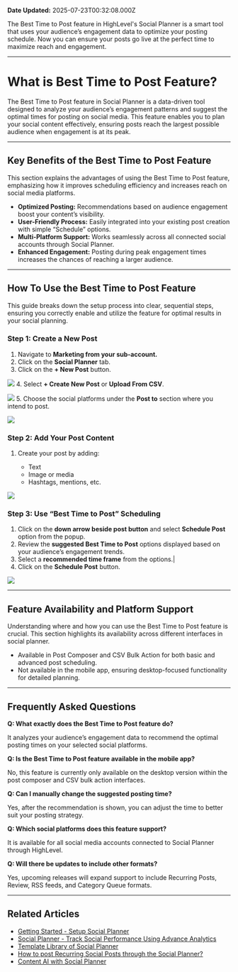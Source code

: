 **Date Updated:** 2025-07-23T00:32:08.000Z

The Best Time to Post feature in HighLevel's Social Planner is a smart tool that uses your audience’s engagement data to optimize your posting schedule. Now you can ensure your posts go live at the perfect time to maximize reach and engagement.

---

# **What is Best Time to Post Feature?** 

  
The Best Time to Post feature in Social Planner is a data-driven tool designed to analyze your audience’s engagement patterns and suggest the optimal times for posting on social media. This feature enables you to plan your social content effectively, ensuring posts reach the largest possible audience when engagement is at its peak.

---

## **Key Benefits of the Best Time to Post Feature**

  
This section explains the advantages of using the Best Time to Post feature, emphasizing how it improves scheduling efficiency and increases reach on social media platforms.

  
* **Optimized Posting:** Recommendations based on audience engagement boost your content’s visibility.
* **User-Friendly Process:** Easily integrated into your existing post creation with simple “Schedule” options.
* **Multi-Platform Support:** Works seamlessly across all connected social accounts through Social Planner.
* **Enhanced Engagement:** Posting during peak engagement times increases the chances of reaching a larger audience.

---

## **How To Use the Best Time to Post Feature** 

  
This guide breaks down the setup process into clear, sequential steps, ensuring you correctly enable and utilize the feature for optimal results in your social planning.

### **Step 1:** Create a New Post

  
1. Navigate to **Marketing from your sub-account.**
2. Click on the **Social Planner** tab.
3. Click on the **\+ New Post** button.  
    
![](https://jumpshare.com/v/Vn3OO6VDp5h2JBo1VvWD+/Screen+Shot+2025-07-22+at+10.29.13+PM.png)
4. Select **\+ Create New Post** or **Upload From CSV**.  
    
![](https://jumpshare.com/v/NYAharnGzhlvmbsGWWgC+/Screen+Shot+2025-07-22+at+10.31.52+PM.png)
5. Choose the social platforms under the **Post to** section where you intend to post.  
    
![](https://jumpshare.com/v/k6JOOu2cvrT3UqRd3XAn+/Screen+Shot+2025-07-22+at+10.34.08+PM.png)

### **Step 2:** Add Your Post Content

  
1. Create your post by adding:  
    
   * Text  
   * Image or media  
   * Hashtags, mentions, etc.

  
![](https://jumpshare.com/v/yaXnFXZ89cH3ZwiPtNwA+/Screen+Shot+2025-07-23+at+12.02.51+AM.png)  

  
### **Step 3:** Use “Best Time to Post” Scheduling

  
1. Click on the **down arrow beside post button** and select **Schedule Post** option from the popup.
2. Review the **suggested Best Time to Post** options displayed based on your audience’s engagement trends.
3. Select a **recommended time frame** from the options.|
4. Click on the **Schedule Post** button.

![](https://jumpshare.com/v/M5hFexFIqNcgAiZ6Iec3+/GIF+Recording+2025-07-23+at+12.05.52+AM.gif)

---

## **Feature Availability and Platform Support** 

  
Understanding where and how you can use the Best Time to Post feature is crucial. This section highlights its availability across different interfaces in social planner.

  
* Available in Post Composer and CSV Bulk Action for both basic and advanced post scheduling.
* Not available in the mobile app, ensuring desktop-focused functionality for detailed planning.

---

## **Frequently Asked Questions**

**Q: What exactly does the Best Time to Post feature do?**

It analyzes your audience’s engagement data to recommend the optimal posting times on your selected social platforms.

  
**Q: Is the Best Time to Post feature available in the mobile app?**

No, this feature is currently only available on the desktop version within the post composer and CSV bulk action interfaces.

  
**Q: Can I manually change the suggested posting time?**

Yes, after the recommendation is shown, you can adjust the time to better suit your posting strategy.

  
**Q: Which social platforms does this feature support?**

It is available for all social media accounts connected to Social Planner through HighLevel.

  
**Q: Will there be updates to include other formats?**

Yes, upcoming releases will expand support to include Recurring Posts, Review, RSS feeds, and Category Queue formats.

---

## **Related Articles**

  
* [Getting Started - Setup Social Planner](https://help.gohighlevel.com/en/support/solutions/articles/155000005063)
* [Social Planner - Track Social Performance Using Advance Analytics](https://help.gohighlevel.com/en/support/solutions/articles/155000004101)
* [Template Library of Social Planner](https://help.gohighlevel.com/en/support/solutions/articles/155000003329)
* [How to post Recurring Social Posts through the Social Planner?](https://help.gohighlevel.com/en/support/solutions/articles/155000000648)
* [Content AI with Social Planner](https://help.gohighlevel.com/en/support/solutions/articles/48001234788)